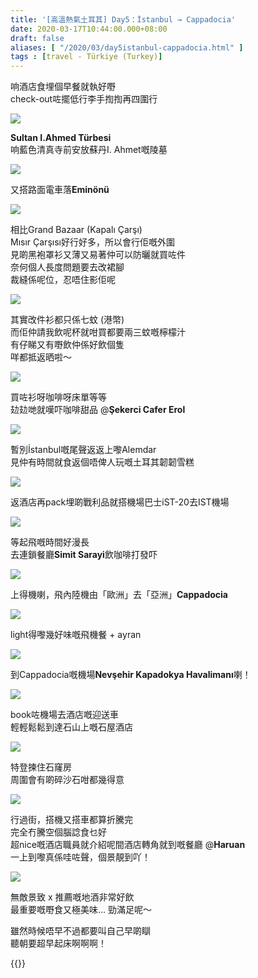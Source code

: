 ```yaml
---
title: '[高溫熱氣土耳其] Day5：İstanbul → Cappadocia'
date: 2020-03-17T10:44:00.000+08:00
draft: false
aliases: [ "/2020/03/day5istanbul-cappadocia.html" ]
tags : [travel - Türkiye (Turkey)]
---
```


响酒店食埋個早餐就執好嘢  
check-out咗擺低行李手揈揈再四圍行  

![](/images/turkey5z1.jpg)

**Sultan I.Ahmed Türbesi**  
响藍色清真寺前安放蘇丹I. Ahmet嘅陵墓  

![](/images/turkey5z2.jpg)

又搭路面電車落**Eminönü**  

![](/images/turkey5z3.jpg)

相比Grand Bazaar (Kapalı Çarşı)  
Mısır Çarşısı好行好多，所以會行佢嘅外圍  
見啲黑袍罩衫又薄又易著仲可以防曬就買咗件  
奈何個人長度問題要去改裙腳  
裁縫係呢位，忍唔住影佢呢  

![](/images/turkey5z4.jpg)

其實改件衫都只係七蚊 (港幣)  
而佢仲請我飲呢杯就咁買都要兩三蚊嘅檸檬汁  
有仔睇又有嘢飲仲係好飲個隻  
咩都抵返晒啦～  

![](/images/turkey5z5.jpg)

買咗衫呀咖啡呀床單等等  
攰攰哋就嘆吓咖啡甜品 @**Şekerci Cafer Erol**  

![](/images/turkey5z6.jpg)

暫別İstanbul嘅尾聲返返上嚟Alemdar  
見仲有時間就食返個唔俾人玩嘅土耳其韌韌雪糕  

![](/images/turkey5z7.jpg)

返酒店再pack埋啲戰利品就搭機場巴士iST-20去IST機場  

![](/images/turkey5z8.jpg)

等起飛嘅時間好漫長  
去連鎖餐廳**Simit Sarayi**飲咖啡打發吓  

![](/images/turkey5z9.jpg)

上得機喇，飛內陸機由「歐洲」去「亞洲」**Cappadocia**  

![](/images/turkey5z10.jpg)

light得嚟幾好味嘅飛機餐 + ayran  

![](/images/turkey5z11.jpg)

到Cappadocia嘅機場**Nevşehir Kapadokya Havalimanı**喇！  

![](/images/turkey5z12.jpg)

book咗機場去酒店嘅迎送車  
輕輕鬆鬆到達石山上嘅石屋酒店  

![](/images/turkey5z13.jpg)

特登揀住石窿房  
周圍會有啲碎沙石咁都幾得意  

![](/images/turkey5z14.jpg)

行過街，搭機又搭車都算折騰完  
完全冇騰空個腦諗食乜好  
超nice嘅酒店職員就介紹呢間酒店轉角就到嘅餐廳 @**Haruan**  
一上到嚟真係哇咗聲，個景靚到吖！  

![](/images/turkey5z15.jpg)

無敵景致 x 推薦嘅地酒非常好飲  
最重要嘅嘢食又極美味… 勁滿足呢～  
  
  
雖然時候唔早不過都要叫自己早啲瞓  
聽朝要超早起床啊啊啊！

{{<turkey>}}
